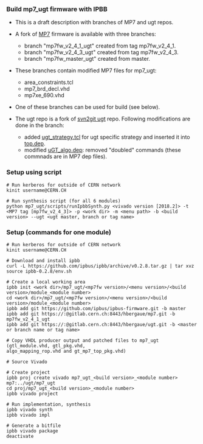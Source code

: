 ### Build mp7_ugt firmware with IPBB ###

* This is a draft description with branches of MP7 and ugt repos.
* A fork of [MP7](https://gitlab.cern.ch/hbergaue/mp7) firmware is available with three branches:
  - branch "mp7fw_v2_4_1_ugt" created from tag mp7fw_v2_4_1.
  - branch "mp7fw_v2_4_3_ugt" created from tag mp7fw_v2_4_3.
  - branch "mp7fw_master_ugt" created from master.
* These branches contain modified MP7 files for mp7_ugt:
  - area_constraints.tcl
  - mp7_brd_decl.vhd
  - mp7xe_690.vhd
* One of these branches can be used for build (see below).

* The ugt repo is a fork of [svn2git ugt](https://gitlab.cern.ch/cms-cactus/svn2git/firmware/ugt) repo.
Following modifications are done in the branch:
  - added [ugt_strategy.tcl](https://gitlab.cern.ch/hbergaue/ugt/blob/devel/mp7_ugt/firmware/ucf/ugt_strategy.tcl) for ugt specific strategy and inserted it
into [top.dep](https://gitlab.cern.ch/hbergaue/ugt/blob/devel/mp7_ugt/firmware/cfg/top.dep).
  - modified [uGT_algo.dep](https://gitlab.cern.ch/hbergaue/ugt/blob/devel/mp7_ugt/firmware/cfg/uGT_algo.dep): removed "doubled" commands (these commnads are in MP7 dep files).

### Setup using script ###

    # Run kerberos for outside of CERN network
    kinit username@CERN.CH

    # Run synthesis script (for all 6 modules)
    python mp7_ugt/scripts/runIpbbSynth.py <vivado version [2018.2]> -t <MP7 tag [mp7fw_v2_4_3]> -p <work dir> -m <menu path> -b <build version> --ugt <ugt master, branch or tag name>

### Setup (commands for one module) ###

    # Run kerberos for outside of CERN network
    kinit username@CERN.CH

    # Download and install ipbb
    curl -L https://github.com/ipbus/ipbb/archive/v0.2.8.tar.gz | tar xvz
    source ipbb-0.2.8/env.sh

    # Create a local working area
    ipbb init <work dir>/mp7_ugt/<mp7fw version>/<menu version>/<build version>/module_<module number>
    cd <work dir>/mp7_ugt/<mp7fw version>/<menu version>/<build version>/module_<module number>
    ipbb add git https://github.com/ipbus/ipbus-firmware.git -b master
    ipbb add git https://:@gitlab.cern.ch:8443/hbergaue/mp7.git -b mp7fw_v2_4_1_ugt
    ipbb add git https://:@gitlab.cern.ch:8443/hbergaue/ugt.git -b <master or branch name or tag name>

    # Copy VHDL producer output and patched files to mp7_ugt (gtl_module.vhd, gtl_pkg.vhd,
    algo_mapping_rop.vhd and gt_mp7_top_pkg.vhd)

    # Source Vivado
    
    # Create project 
    ipbb proj create vivado mp7_ugt_<build version>_<module number> mp7:../ugt/mp7_ugt
    cd proj/mp7_ugt_<build version>_<module number>
    ipbb vivado project

    # Run implementation, synthesis
    ipbb vivado synth
    ipbb vivado impl
    
    # Generate a bitfile
    ipbb vivado package
    deactivate

